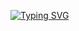 [![Typing SVG](https://readme-typing-svg.demolab.com?font=Doto&letterSpacing=&duration=3000&pause=1000&color=8773FFB2&width=435&lines=I'm+rafael;studying+cybersecurity)](https://git.io/typing-svg)
